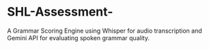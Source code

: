 # SHL-Assessment-
A Grammar Scoring Engine using Whisper for audio transcription and Gemini API for evaluating spoken grammar quality.
